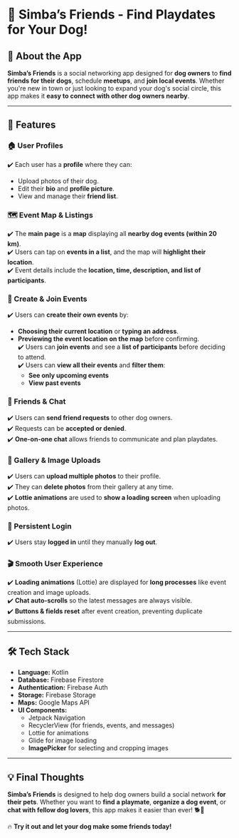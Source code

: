 # 🐶 Simba’s Friends - Find Playdates for Your Dog!

## 📌 About the App

**Simba’s Friends** is a social networking app designed for **dog owners** to **find friends for their dogs**, schedule **meetups**, and **join local events**. Whether you're new in town or just looking to expand your dog's social circle, this app makes it **easy to connect with other dog owners nearby**.

---

## 🚀 Features

### 🏠 User Profiles
✔️ Each user has a **profile** where they can:
- Upload photos of their dog.
- Edit their **bio** and **profile picture**.
- View and manage their **friend list**.

### 🗺 Event Map & Listings
✔️ The **main page** is a **map** displaying all **nearby dog events (within 20 km)**.  
✔️ Users can tap on **events in a list**, and the map will **highlight their location**.  
✔️ Event details include the **location, time, description, and list of participants**.

### 🎉 Create & Join Events
✔️ Users can **create their own events** by:
- **Choosing their current location** or **typing an address**.
- **Previewing the event location on the map** before confirming.  
  ✔️ Users can **join events** and see a **list of participants** before deciding to attend.  
  ✔️ Users can **view all their events** and **filter them**:
    - **See only upcoming events**
    - **View past events**

### 🐾 Friends & Chat
✔️ Users can **send friend requests** to other dog owners.  
✔️ Requests can be **accepted or denied**.  
✔️ **One-on-one chat** allows friends to communicate and plan playdates.

### 📸 Gallery & Image Uploads
✔️ Users can **upload multiple photos** to their profile.  
✔️ They can **delete photos** from their gallery at any time.  
✔️ **Lottie animations** are used to **show a loading screen** when uploading photos.

### 🔄 Persistent Login
✔️ Users stay **logged in** until they manually **log out**.

### 🎬 Smooth User Experience
✔️ **Loading animations** (Lottie) are displayed for **long processes** like event creation and image uploads.  
✔️ **Chat auto-scrolls** so the latest messages are always visible.  
✔️ **Buttons & fields reset** after event creation, preventing duplicate submissions.

---

## 🛠 Tech Stack
- **Language:** Kotlin
- **Database:** Firebase Firestore
- **Authentication:** Firebase Auth
- **Storage:** Firebase Storage
- **Maps:** Google Maps API
- **UI Components:**
    - Jetpack Navigation
    - RecyclerView (for friends, events, and messages)
    - Lottie for animations
    - Glide for image loading
    - **ImagePicker** for selecting and cropping images

---

## 💡 Final Thoughts
**Simba’s Friends** is designed to help dog owners build a social network **for their pets**. Whether you want to **find a playmate**, **organize a dog event**, or **chat with fellow dog lovers**, this app makes it easier than ever! 🐕🐾

🔥 **Try it out and let your dog make some friends today!**  
